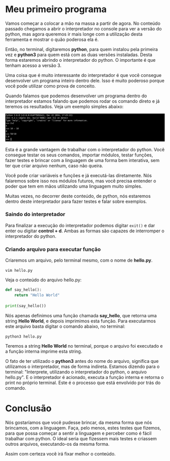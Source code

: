 # Meu primeiro programa

Vamos começar a colocar a mão na massa a partir de agora. No conteúdo passado chegamos a abrir o interpretador no console para ver a versão do python, mas agora queremos ir mais longe com a utilização desta ferramenta e mostrar o quão poderosa ela é.

Então, no terminal, digitaremos **python**, para quem instalou pela primeira vez e **python3** para quem está com as duas versões instaladas. Desta forma estaremos abrindo o interpretador do python. O importante é que tenham acesso a versão 3.

Uma coisa que é muito interessante do interpretador é que você consegue desenvolver um programa inteiro dentro dele. Isso é muito poderoso porque você pode utilizar como prova de conceito.

Quando falamos que podemos desenvolver um programa dentro do interpretador estamos falando que podemos rodar os comando direto e já teremos os resultados. Veja um exemplo simples abaixo:

![python_sum_result](./images/python_sum_result.png "python_sum_result")

Esta é a grande vantagem de trabalhar com o interpretador do python. Você consegue testar os seus comandos, importar módulos, testar funções, fazer testes e brincar com a linguagem de uma forma bem interativa, sem ter que criar arquivo nenhum, caso não queira.

Você pode criar variáveis e funções e já executá-las diretamente. Nós falaremos sobre isso nos módulos futuros, mas você precisa entender o poder que tem em mãos utilizando uma linguagem muito simples.

Muitas vezes, no decorrer deste conteúdo, de python, nós estaremos dentro deste interpretador para fazer testes e falar sobre exemplos.

### Saindo do interpretador

Para finalizar a execução do interpretador podemos digitar `exit()` e dar enter ou digitar **control + d**. Ambas as formas são capazes de interromper o interpretador do python.

### Criando arquivo para executar função

Criaremos um arquivo, pelo terminal mesmo, com o nome de **hello.py**.

`vim hello.py`

Veja o conteúdo do arquivo hello.py:

```python
def say_hello():
    return "Hello World"

print(say_hello())
```

Nós apenas definimos uma função chamada **say_hello**, que retorna uma string **Hello World**, e depois imprimimos esta função. Para executarmos este arquivo basta digitar o comando abaixo, no terminal:

`python3 hello.py`

Teremos a string **Hello World** no terminal, porque o arquivo foi executado e a função interna imprime esta string.

O fato de ter utilizado o **python3** antes do nome do arquivo, significa que utilizamos o interpretador, mas de forma indireta. Estamos dizendo para o terminal: "Interprete, utilizando o interpretador do python, o arquivo hello.py". E o interpretador é acionado, executa a função interna e retorna o print no próprio terminal. Este é o processo que está envolvido por trás do comando.

# Conclusão

Nós gostaríamos que você pudesse brincar, da mesma forma que nós brincamos, com a linguagem. Faça, pelo menos, estes testes que fizemos, para que possa começar a sentir a linguagem e perceber como é fácil trabalhar com python. O ideal seria que fizessem mais testes e criassem outros arquivos, executando-os da mesma forma.

Assim com certeza você irá fixar melhor o conteúdo.